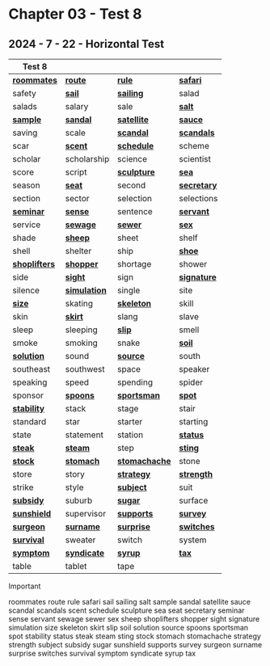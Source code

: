 # Chapter 03 - Test 8

## 2024 - 7 - 22 - Horizontal Test

| Test 8                 |                       |                        |                      |
| ---------------------- | --------------------- | ---------------------- | -------------------- |
| **<u>roommates</u>**   | **<u>route</u>**      | **<u>rule</u>**        | **<u>safari</u>**    |
| safety                 | **<u>sail</u>**       | **<u>sailing</u>**     | salad                |
| salads                 | salary                | sale                   | **<u>salt</u>**      |
| **<u>sample</u>**      | **<u>sandal</u>**     | **<u>satellite</u>**   | **<u>sauce</u>**     |
| saving                 | scale                 | **<u>scandal</u>**     | **<u>scandals</u>**  |
| scar                   | **<u>scent</u>**      | **<u>schedule</u>**    | scheme               |
| scholar                | scholarship           | science                | scientist            |
| score                  | script                | **<u>sculpture</u>**   | **<u>sea</u>**       |
| season                 | **<u>seat</u>**       | second                 | **<u>secretary</u>** |
| section                | sector                | selection              | selections           |
| **<u>seminar</u>**     | **<u>sense</u>**      | sentence               | **<u>servant</u>**   |
| service                | **<u>sewage</u>**     | **<u>sewer</u>**       | **<u>sex</u>**       |
| shade                  | **<u>sheep</u>**      | sheet                  | shelf                |
| shell                  | shelter               | ship                   | **<u>shoe</u>**      |
| **<u>shoplifters</u>** | **<u>shopper</u>**    | shortage               | shower               |
| side                   | **<u>sight</u>**      | sign                   | **<u>signature</u>** |
| silence                | **<u>simulation</u>** | single                 | site                 |
| **<u>size</u>**        | skating               | **<u>skeleton</u>**    | skill                |
| skin                   | **<u>skirt</u>**      | slang                  | slave                |
| sleep                  | sleeping              | **<u>slip</u>**        | smell                |
| smoke                  | smoking               | snake                  | **<u>soil</u>**      |
| **<u>solution</u>**    | sound                 | **<u>source</u>**      | south                |
| southeast              | southwest             | space                  | speaker              |
| speaking               | speed                 | spending               | spider               |
| sponsor                | **<u>spoons</u>**     | **<u>sportsman</u>**   | **<u>spot</u>**      |
| **<u>stability</u>**   | stack                 | stage                  | stair                |
| standard               | star                  | starter                | starting             |
| state                  | statement             | station                | **<u>status</u>**    |
| **<u>steak</u>**       | **<u>steam</u>**      | step                   | **<u>sting</u>**     |
| **<u>stock</u>**       | **<u>stomach</u>**    | **<u>stomachache</u>** | stone                |
| store                  | story                 | **<u>strategy</u>**    | **<u>strength</u>**  |
| strike                 | style                 | **<u>subject</u>**     | suit                 |
| **<u>subsidy</u>**     | suburb                | **<u>sugar</u>**       | surface              |
| **<u>sunshield</u>**   | supervisor            | **<u>supports</u>**    | **<u>survey</u>**    |
| **<u>surgeon</u>**     | **<u>surname</u>**    | **<u>surprise</u>**    | **<u>switches</u>**  |
| **<u>survival</u>**    | sweater               | switch                 | system               |
| **<u>symptom</u>**     | **<u>syndicate</u>**  | **<u>syrup</u>**       | **<u>tax</u>**       |
| table                  | tablet                | tape                   |                      |

> [!important]
>
> roommates	route	rule	safari	sail	sailing	salt	sample	sandal	satellite	sauce	scandal	scandals	scent	schedule	sculpture	sea	seat	secretary	seminar	sense	servant	sewage	sewer	sex	sheep	shoplifters	shopper	sight	signature	simulation	size	skeleton	skirt	slip	soil	solution	source	spoons	sportsman	spot	stability	status	steak	steam	sting	stock	stomach	stomachache	strategy	strength	subject	subsidy	sugar	sunshield	supports	survey	surgeon	surname	surprise	switches	survival	symptom	syndicate	syrup	tax
